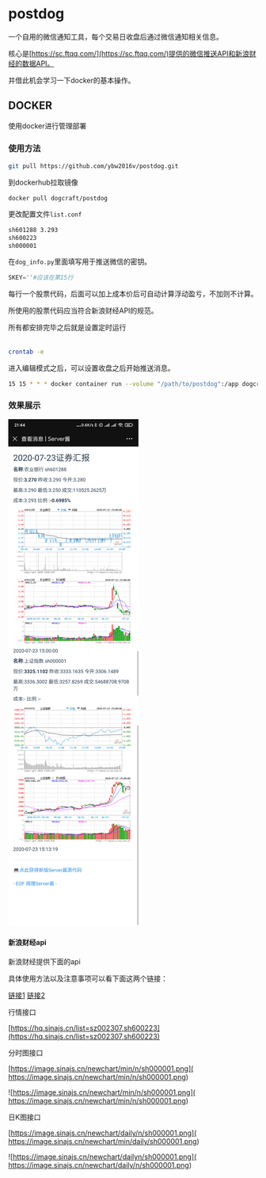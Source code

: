 # postdog

一个自用的微信通知工具，每个交易日收盘后通过微信通知相关信息。

核心是[https://sc.ftqq.com/](https://sc.ftqq.com/)提供的微信推送API和新浪财经的数据API。

并借此机会学习一下docker的基本操作。

## DOCKER

使用docker进行管理部署

### 使用方法

```bash
git pull https://github.com/ybw2016v/postdog.git
```

到dockerhub拉取镜像

```
docker pull dogcraft/postdog
```

更改配置文件`list.conf`

``` text
sh601288 3.293
sh600223
sh000001

```

在`dog_info.py`里面填写用于推送微信的密钥。
```python
SKEY=''#应该在第15行
```

每行一个股票代码，后面可以加上成本价后可自动计算浮动盈亏，不加则不计算。

所使用的股票代码应当符合新浪财经API的规范。

所有都安排完毕之后就是设置定时运行

``` bash

crontab -e
```

进入编辑模式之后，可以设置收盘之后开始推送消息。

``` bash
15 15 * * * docker container run --volume "/path/to/postdog":/app dogcraft/postdog python dog_info.py

```

### 效果展示

![展示](./res.png)


#### 新浪财经api

新浪财经提供下面的api

具体使用方法以及注意事项可以看下面这两个链接：

[链接1](https://segmentfault.com/a/1190000016294620) [链接2](https://www.jianshu.com/p/108b8110a98c)

行情接口

[https://hq.sinajs.cn/list=sz002307,sh600223](https://hq.sinajs.cn/list=sz002307,sh600223)

分时图接口

[https://image.sinajs.cn/newchart/min/n/sh000001.png]( https://image.sinajs.cn/newchart/min/n/sh000001.png)

![https://image.sinajs.cn/newchart/min/n/sh000001.png]( https://image.sinajs.cn/newchart/min/n/sh000001.png)

日K图接口

[https://image.sinajs.cn/newchart/daily/n/sh000001.png]( https://image.sinajs.cn/newchart/min/daily/sh000001.png)

![https://image.sinajs.cn/newchart/dailyn/sh000001.png]( https://image.sinajs.cn/newchart/daily/n/sh000001.png)